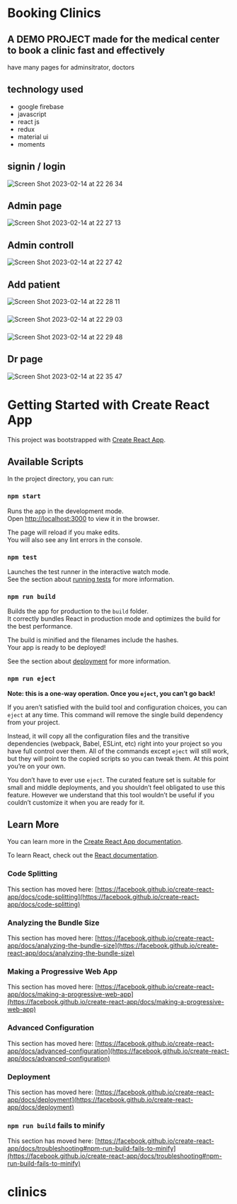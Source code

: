 # Booking Clinics

## A DEMO PROJECT  made for the medical center to book a clinic fast and effectively 
have many pages 
for adminsitrator, doctors

## technology  used  
<ul>
<li>google firebase </li>
<li> javascript </li>
<li> react js </li>
<li> redux </li>
<li> material ui</li>
<li>moments </li>

</ul>

 ## signin / login 
 
![Screen Shot 2023-02-14 at 22 26 34](https://user-images.githubusercontent.com/25065262/218859398-158ba5de-5fde-4a93-8460-9b3b926486bf.png)

## Admin page 

![Screen Shot 2023-02-14 at 22 27 13](https://user-images.githubusercontent.com/25065262/218859408-39c2e19a-105a-4550-b980-e097a3c7d078.png)

##  Admin controll

![Screen Shot 2023-02-14 at 22 27 42](https://user-images.githubusercontent.com/25065262/218859415-caa20290-8d79-4a98-8227-f5babaafbb8a.png)

##  Add patient 

![Screen Shot 2023-02-14 at 22 28 11](https://user-images.githubusercontent.com/25065262/218859418-c3cbea30-e030-4499-be6c-b3f4c9c74b16.png)
###
![Screen Shot 2023-02-14 at 22 29 03](https://user-images.githubusercontent.com/25065262/218859422-3f01142f-76b9-4604-b33c-1402b158804d.png)
###
![Screen Shot 2023-02-14 at 22 29 48](https://user-images.githubusercontent.com/25065262/218859425-f0831478-1cf1-47fd-90d2-263236a616df.png)

## Dr page

![Screen Shot 2023-02-14 at 22 35 47](https://user-images.githubusercontent.com/25065262/218859430-32aa05fe-9637-43c1-9742-265277800be4.png)

# Getting Started with Create React App

This project was bootstrapped with [Create React App](https://github.com/facebook/create-react-app).

## Available Scripts

In the project directory, you can run:

### `npm start`

Runs the app in the development mode.\
Open [http://localhost:3000](http://localhost:3000) to view it in the browser.

The page will reload if you make edits.\
You will also see any lint errors in the console.

### `npm test`

Launches the test runner in the interactive watch mode.\
See the section about [running tests](https://facebook.github.io/create-react-app/docs/running-tests) for more information.

### `npm run build`

Builds the app for production to the `build` folder.\
It correctly bundles React in production mode and optimizes the build for the best performance.

The build is minified and the filenames include the hashes.\
Your app is ready to be deployed!

See the section about [deployment](https://facebook.github.io/create-react-app/docs/deployment) for more information.

### `npm run eject`

**Note: this is a one-way operation. Once you `eject`, you can’t go back!**

If you aren’t satisfied with the build tool and configuration choices, you can `eject` at any time. This command will remove the single build dependency from your project.

Instead, it will copy all the configuration files and the transitive dependencies (webpack, Babel, ESLint, etc) right into your project so you have full control over them. All of the commands except `eject` will still work, but they will point to the copied scripts so you can tweak them. At this point you’re on your own.

You don’t have to ever use `eject`. The curated feature set is suitable for small and middle deployments, and you shouldn’t feel obligated to use this feature. However we understand that this tool wouldn’t be useful if you couldn’t customize it when you are ready for it.

## Learn More

You can learn more in the [Create React App documentation](https://facebook.github.io/create-react-app/docs/getting-started).

To learn React, check out the [React documentation](https://reactjs.org/).

### Code Splitting

This section has moved here: [https://facebook.github.io/create-react-app/docs/code-splitting](https://facebook.github.io/create-react-app/docs/code-splitting)

### Analyzing the Bundle Size

This section has moved here: [https://facebook.github.io/create-react-app/docs/analyzing-the-bundle-size](https://facebook.github.io/create-react-app/docs/analyzing-the-bundle-size)

### Making a Progressive Web App

This section has moved here: [https://facebook.github.io/create-react-app/docs/making-a-progressive-web-app](https://facebook.github.io/create-react-app/docs/making-a-progressive-web-app)

### Advanced Configuration

This section has moved here: [https://facebook.github.io/create-react-app/docs/advanced-configuration](https://facebook.github.io/create-react-app/docs/advanced-configuration)

### Deployment

This section has moved here: [https://facebook.github.io/create-react-app/docs/deployment](https://facebook.github.io/create-react-app/docs/deployment)

### `npm run build` fails to minify

This section has moved here: [https://facebook.github.io/create-react-app/docs/troubleshooting#npm-run-build-fails-to-minify](https://facebook.github.io/create-react-app/docs/troubleshooting#npm-run-build-fails-to-minify)
# clinics
